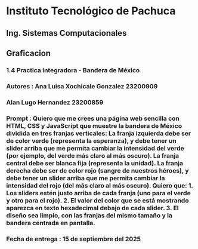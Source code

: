 # Instituto Tecnológico de Pachuca
## Ing. Sistemas Computacionales 
## Graficacion
### 1.4 Practica integradora - Bandera de México 
### Autores : Ana Luisa Xochicale Gonzalez 23200909 
### Alan Lugo Hernandez 23200859
### Prompt : Quiero que me crees una página web sencilla con HTML, 			CSS y JavaScript que muestre la **bandera de México** dividida en tres franjas verticales:  La franja izquierda debe ser de color **verde** (representa la esperanza), y debe tener un **slider** arriba que me permita cambiar la intensidad del verde (por ejemplo, del verde más claro al más oscuro). La franja central debe ser **blanca** fija (representa la unidad). La franja derecha debe ser de color **rojo** (sangre de nuestros héroes), y debe tener un **slider** arriba que me permita cambiar la intensidad del rojo (del más claro al más oscuro). Quiero que: 1. Los sliders estén justo arriba de cada franja (uno para el verde y otro para el rojo). 2. El valor del color que se está mostrando aparezca en texto hexadecimal debajo de cada slider. 3. El diseño sea limpio, con las franjas del mismo tamaño y la bandera centrada en pantalla.
### Fecha de entrega : 15 de septiembre del 2025

